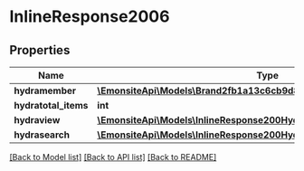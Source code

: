 # InlineResponse2006

## Properties
Name | Type | Description | Notes
------------ | ------------- | ------------- | -------------
**hydramember** | [**\EmonsiteApi\Models\Brand2fb1a13c6cb9d850d673a6831c427f00Jsonld[]**](Brand2fb1a13c6cb9d850d673a6831c427f00Jsonld.md) |  | 
**hydratotal_items** | **int** |  | [optional] 
**hydraview** | [**\EmonsiteApi\Models\InlineResponse200Hydraview**](InlineResponse200Hydraview.md) |  | [optional] 
**hydrasearch** | [**\EmonsiteApi\Models\InlineResponse200Hydrasearch**](InlineResponse200Hydrasearch.md) |  | [optional] 

[[Back to Model list]](../../README.md#documentation-for-models) [[Back to API list]](../../README.md#documentation-for-api-endpoints) [[Back to README]](../../README.md)

